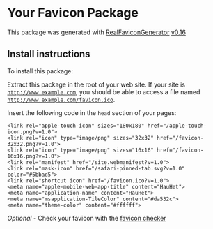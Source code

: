 # Your Favicon Package

This package was generated with [RealFaviconGenerator](https://realfavicongenerator.net/) [v0.16](https://realfavicongenerator.net/change_log#v0.16)

## Install instructions

To install this package:

Extract this package in the root of your web site. If your site is <code>http://www.example.com</code>, you should be able to access a file named <code>http://www.example.com/favicon.ico</code>.

Insert the following code in the `head` section of your pages:

    <link rel="apple-touch-icon" sizes="180x180" href="/apple-touch-icon.png?v=1.0">
    <link rel="icon" type="image/png" sizes="32x32" href="/favicon-32x32.png?v=1.0">
    <link rel="icon" type="image/png" sizes="16x16" href="/favicon-16x16.png?v=1.0">
    <link rel="manifest" href="/site.webmanifest?v=1.0">
    <link rel="mask-icon" href="/safari-pinned-tab.svg?v=1.0" color="#5bbad5">
    <link rel="shortcut icon" href="/favicon.ico?v=1.0">
    <meta name="apple-mobile-web-app-title" content="HauHet">
    <meta name="application-name" content="HauHet">
    <meta name="msapplication-TileColor" content="#da532c">
    <meta name="theme-color" content="#ffffff">

*Optional* - Check your favicon with the [favicon checker](https://realfavicongenerator.net/favicon_checker)